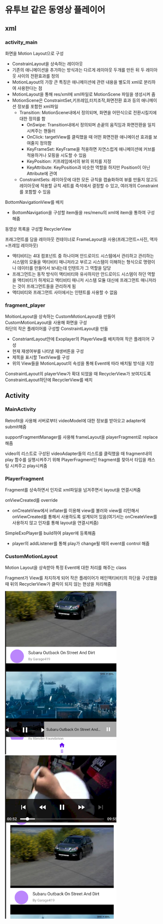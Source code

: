 # 유투브 같은 동영상 플레이어  
## xml  
### activity_main   
화면을 Motion Layout으로 구성  
+ ConstrainLayout을 상속하는 레이아웃  
+ 기존의 애니메이션을 추가하는 방식과는 다르게 레이아웃 두개를 만든 뒤 두 레이아웃 사이의 전환효과를 정의   
+ MotionLayout의 가장 큰 특징은 애니메이션에 관련 내용을 별도의 xml로 분리하여 사용한다는 점  
+ MotionLayout을 통해 res/xml에 xml파일로 MotionScene 파일을 생성시켜 줌  
+ MotionScene은 ConstraintSet,키프레임,터치조작,화면전환 효과 등의 애니메이션 정보를 포함한 xml파일  
    - Transition: MotionScene내에서 정의되며, 화면을 어떤식으로 전환시킬지에 대한 정의를 함  
        * OnSwipe: Transition내에서 정의되며 손끝의 움직임과 화면전환을 일치 시켜주는 핸들러
        * OnClick: targetView를 클릭했을 때 어떤 화면전환 애니메이션 효과를 보여줄지 정의함  
        * KeyFrameSet: KeyFrame을 적용하면 자연스럽게 애니메이션에 커브를 적용하거나 모핑을 시도할 수 있음  
        * KeyPosition: 키프레임에서의 뷰의 위치를 지정  
        * KeyAttribute: KeyPosition과 비슷한 역할을 하지만 Position이 아닌 Attribute에 관여    
    - ConstraintSets: 레이아웃에 대한 모든 규칙을 캡슐화하여 뷰를 만들지 않고도 레이아웃에 적용할 규칙 세트를 즉석에서 결정할 수 있고, 여러개의 Constraint를 포함할 수 있음  

BottomNavigationView를 배치  
+ BottomNavigation을 구성할 item들을 res/menu의 xml에 item을 통하여 구성해줌    

동영상 목록을 구성할 RecyclerView  

프래그먼트를 담을 레이아웃 컨테이너로 FrameLayout을 사용(프래그먼트=사진, 액자=프레임 레이아웃)    
+ 액티비티는 4대 컴포넌트 중 하나이며 안드로이드 시스템에서 관리하고 관리하는 시스템의 모듈을 액티비티 매니저라고 부르고 시스템이 이해하는 형식으로 명령이나 데이터를 만들어서 보내는데 인텐트가 그 역할을 담당  
+ 프래그먼트는 동작 방식이 액티비티와 유사하지만 안드로이드 시스템이 하던 역할을 액티비티가 하게되고 액티비티 매니저 시스템 모듈 대신에 프래그먼트 매니저라는 것이 프래그먼트들을 관리하게 됨  
+ 액티비티와 프래그먼트 사이에서는 인텐트를 사용할 수 없음  
  
 ### fragment_player  
 MoitionLayout을 상속하는 CustomMotionLayout을 만들어 CustomMotionLayout을 사용해 화면을 구성  
 하단의 작은 플레이어를 구성할 ConstraintLayout을 만듦  
 + ConstriantLayout안에 Exoplayer의 PlayerView를 배치하여 작은 플레이어 구성 
 + 현재 재생여부를 나타낼 재생버튼을 구성   
 + 제목을 표시할 TextView를 구성  
 + 위의 View들을 MotionLayout의 속성을 통해 Event에 따라 배치될 방식을 지정  

ConstraintLayout의 playerView가 확대 되었을 때 RecyclerView가 보여지도록 ConstraintLayout하단에 RecyclerView를 배치  

## Activity  
### MainActivity  
Retrofit을 사용해 서버로부터 videoModel에 대한 정보를 받아오고 adapter에 submit해줌    

supportFragmentManager를 사용해 frameLayout을 playerFragment로 replace해줌  

video의 리스트로 구성된 videoAdapter들의 리스트를 클릭했을 때 fragment내의 play 함수를 실행시켜주기 위해 PlayerFragment인 fragment를 찾아서 타입을 캐스팅 시켜주고 play시켜줌  

### PlayerFragment  
Fragment를 상속하면서 인자로 xml파일을 넘겨주면서 layout을 연결시켜줌  

onViewCreated를 override  
+ onCreateView에서 inflater를 이용해 view를 불러와 view를 리턴해서 onViewCreated를 통해서 사용하도록 설계되어 있음(여기서는 onCreateView를 사용하지 않고 인자를 통해 layout을 연결시켜줌)  

SimpleExoPlayer를 build하여 player에 등록해줌  
+ player의 addListener를 통해 play가 change될 때의 event를 control 해줌   

### CustomMotionLayout  
Motion Layout을 상속받아 특정 Event에 대한 처리를 해주는 class  

Fragment가 View를 차지하게 되어 작은 플레이어가 메인엑티비티의 하단을 구성했을 때 뒤의 RecyclerView가 클릭이 되지 않는 현상을 처리해줌  




  
![1](./1.png)
![1](./2.png)